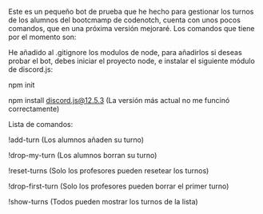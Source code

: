 Este es un pequeño bot de prueba que he hecho para gestionar los turnos de los alumnos del bootcmamp de codenotch, cuenta con unos pocos comandos, que en una próxima versión mejoraré.
Los comandos que tiene por el momento son:

He añadido al .gitignore los modulos de node, para añadirlos si deseas probar el bot, debes iniciar el proyecto node, e instalar el siguiente módulo de discord.js:

npm init

npm install discord.js@12.5.3 (La versión más actual no me funcinó correctamente)


Lista de comandos:

!add-turn (Los alumnos añaden su turno)

!drop-my-turn (Los alumnos borran su turno)

!reset-turns (Solo los profesores pueden resetear los turnos)

!drop-first-turn (Solo los profesores pueden borrar el primer turno)

!show-turns (Todos pueden mostrar los turnos de la lista)

